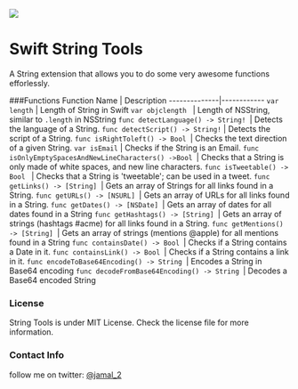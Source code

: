 ![](splash.png)
# Swift String Tools
A String extension that allows you to do some very awesome functions efforlessly. 

###Functions
Function Name | Description 
--------------|------------
```var length``` | Length of String in Swift
```var objclength ``` | Length of NSString, similar to ```.length``` in NSString
```func detectLanguage() -> String! ```| Detects the language of a String.
```func detectScript() -> String!``` | Detects the script of a String.
```func isRightToleft() -> Bool ```| Checks the text direction of a given String.
```var isEmail``` | Checks if the String is an Email.
```func isOnlyEmptySpacesAndNewLineCharacters() ->Bool ```| Checks that a String is only made of white spaces, and new line characters.
```func isTweetable() -> Bool ``` | Checks that a String is 'tweetable'; can be used in a tweet.
```func getLinks() -> [String] ```| Gets an array of Strings for all links found in a String.
```func getURLs() -> [NSURL] ```| Gets an array of URLs for all links found in a String.
```func getDates() -> [NSDate] ```| Gets an array of dates for all dates found in a String
```func getHashtags() -> [String] ```| Gets an array of strings (hashtags #acme) for all links found in a String.
```func getMentions() -> [String] ```| Gets an array of strings (mentions @apple) for all mentions found in a String
```func containsDate() -> Bool ```| Checks if a String contains a Date in it.
```func containsLink() -> Bool ```| Checks if a String contains a link in it.
```func encodeToBase64Encoding() -> String ```| Encodes a String in Base64 encoding
```func decodeFromBase64Encoding() -> String ```| Decodes a Base64 encoded String


### License
String Tools is under MIT License. Check the license file for more information.


### Contact Info
follow me on twitter: [@jamal_2](https:///www.twitter.com/jamal_2)
